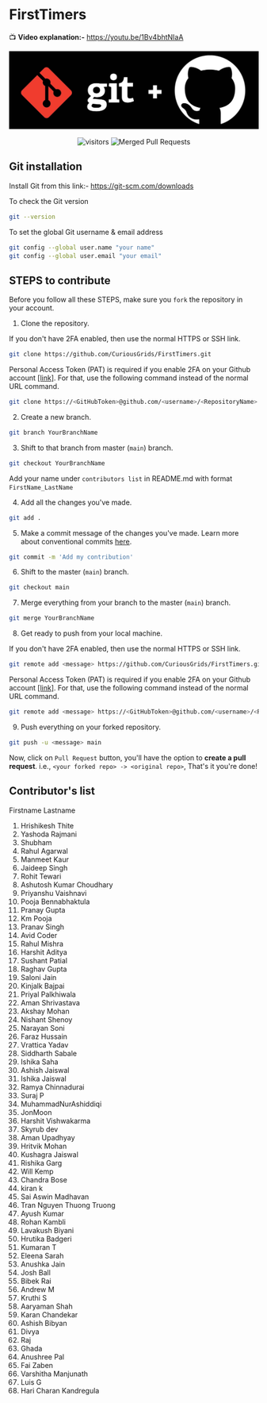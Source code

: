 # FirstTimers

📺 **Video explanation:-** <a href="https://youtu.be/1Bv4bhtNIaA" target="_blank">https://youtu.be/1Bv4bhtNIaA</a>

<img src="https://github.com/AkhileshThite/Portfolio/blob/main/Logos/git-github.jpg"></img>

<div align="center">
  <img src="https://visitor-badge.glitch.me/badge?page_id=CuriousGrids.FirstTimers" alt="visitors" />
  <img src="https://img.shields.io/github/issues-pr-closed/curiousgrids/firsttimers?color=green" alt="Merged Pull Requests" />
</div>

## Git installation

Install Git from this link:- <a href="https://git-scm.com/downloads" target="_blank">https://git-scm.com/downloads</a>

To check the Git version

```bash
git --version
```

To set the global Git username & email address

```bash
git config --global user.name "your name"
git config --global user.email "your email"
```

## STEPS to contribute

Before you follow all these STEPS, make sure you `fork` the repository in your account.

1. Clone the repository.

If you don't have 2FA enabled, then use the normal HTTPS or SSH link.
```bash
git clone https://github.com/CuriousGrids/FirstTimers.git
```

Personal Access Token (PAT) is required if you enable 2FA on your Github account [[link]](https://docs.github.com/en/authentication/keeping-your-account-and-data-secure/creating-a-personal-access-token).
For that, use the following command instead of the normal URL command.

```bash
git clone https://<GitHubToken>@github.com/<username>/<RepositoryName>.git
```

2. Create a new branch.

```bash
git branch YourBranchName
```

3. Shift to that branch from master (`main`) branch.

```bash
git checkout YourBranchName
```

Add your name under `contributors list` in README.md with format `FirstName_LastName`

4. Add all the changes you've made.

```bash
git add .
```

5. Make a commit message of the changes you've made. Learn more about conventional commits [here](https://www.conventionalcommits.org/en/v1.0.0/).

```bash
git commit -m 'Add my contribution'
```

6. Shift to the master (`main`) branch.

```bash
git checkout main
```

7. Merge everything from your branch to the master (`main`) branch.

```bash
git merge YourBranchName
```

8. Get ready to push from your local machine.

If you don't have 2FA enabled, then use the normal HTTPS or SSH link.

```bash
git remote add <message> https://github.com/CuriousGrids/FirstTimers.git
```

Personal Access Token (PAT) is required if you enable 2FA on your Github account [[link]](https://docs.github.com/en/authentication/keeping-your-account-and-data-secure/creating-a-personal-access-token).
For that, use the following command instead of the normal URL command.

```bash
git remote add <message> https://<GitHubToken>@github.com/<username>/<RepositoryName>.git
```

9. Push everything on your forked repository.

```bash
git push -u <message> main
```

Now, click on `Pull Request` button, you'll have the option to **create a pull request**. i.e., `<your forked repo> -> <original repo>`, That's it you're done!

## Contributor's list

Firstname Lastname

1. Hrishikesh Thite
2. Yashoda Rajmani
3. Shubham
4. Rahul Agarwal
5. Manmeet Kaur
6. Jaideep Singh
7. Rohit Tewari
8. Ashutosh Kumar Choudhary
9. Priyanshu Vaishnavi
10. Pooja Bennabhaktula
11. Pranay Gupta
12. Km Pooja
13. Pranav Singh
14. Avid Coder
15. Rahul Mishra
16. Harshit Aditya
17. Sushant Patial
18. Raghav Gupta
19. Saloni Jain
20. Kinjalk Bajpai
21. Priyal Palkhiwala
22. Aman Shrivastava
23. Akshay Mohan
24. Nishant Shenoy
25. Narayan Soni
26. Faraz Hussain
27. Vrattica Yadav
28. Siddharth Sabale
29. Ishika Saha
30. Ashish Jaiswal
31. Ishika Jaiswal
32. Ramya Chinnadurai
33. Suraj P
34. MuhammadNurAshiddiqi
35. JonMoon
36. Harshit Vishwakarma
37. Skyrub dev
38. Aman Upadhyay
39. Hritvik Mohan
40. Kushagra Jaiswal
41. Rishika Garg
42. Will Kemp
43. Chandra Bose
44. kiran k
45. Sai Aswin Madhavan
46. Tran Nguyen Thuong Truong
47. Ayush Kumar
48. Rohan Kambli
49. Lavakush Biyani
50. Hrutika Badgeri
51. Kumaran T
52. Eleena Sarah
53. Anushka Jain
54. Josh Ball
55. Bibek Rai
56. Andrew M
57. Kruthi S
58. Aaryaman Shah
59. Karan Chandekar
60. Ashish Bibyan
61. Divya
62. Raj
63. Ghada
64. Anushree Pal
65. Fai Zaben
66. Varshitha Manjunath
67. Luis G
68. Hari Charan Kandregula
